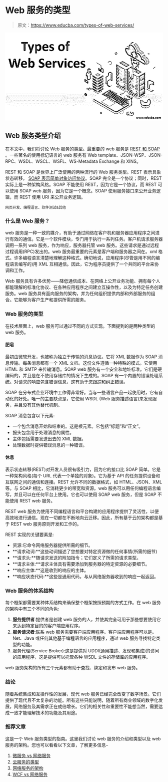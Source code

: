 # Web 服务的类型

> 原文：<https://www.educba.com/types-of-web-services/>

![types of web services](img/adaa5dffa9238446e58ccfabc2e9706b.png)



## Web 服务类型介绍

在本文中，我们将讨论 Web 服务的类型。最重要的 web 服务是 [REST 和 SOAP](https://www.educba.com/soap-vs-rest/) 。一些著名的使用标记语言的 web 服务有 Web template、JSON-WSP、JSON-RPC、WSDL、WSCL、WSFL、WS-Metadata Exchange 和 XINS。

REST 和 SOAP 是世界上广泛使用的两种流行的 Web 服务类型。REST 表示具象状态转移， [SOAP 表示简单对象访问协议](https://www.educba.com/what-is-soap/)。SOAP 完全是一个协议；同时，REST 实际上是一种架构风格。SOAP 不能使用 REST，因为它是一个协议，而 REST 可以使用 SOAP web 服务，因为它是一个概念。SOAP 使用服务接口来公开业务逻辑，而 REST 使用 URI 来公开业务逻辑。

<small>网页开发、编程语言、软件测试&其他</small>

### 什么是 Web 服务？

web 服务是一种一致的媒介，有助于通过网络在客户机和服务器应用程序之间进行有效的通信。它是一个软件模块，专门用于执行一系列任务。客户机请求服务器调用一系列 web 服务，作为响应，服务器托管 web 服务。这些请求是通过远程过程调用(RPC)发出的。web 服务最重要的元素是客户端和服务器之间在。xml 格式。许多编程语言清楚地理解这种格式。确切地说，应用程序(尽管是用不同的编程语言编写的)用 XML 互相通信。因此，它为程序员提供了一个共同的平台来协调和工作。

Web 服务具有许多优势——降低通信成本、在网络上公开业务功能、拥有每个人都能理解的标准化协议、在各种应用程序之间建立互操作性，以及为特定任务创建服务。web 服务具有面向服务的架构，并为任何组织提供内部和外部服务的组合。它能够为客户生产和提供所需的服务。

### Web 服务的类型

在技术层面上，web 服务可以通过不同的方式实现。下面提到的是两种类型的 web 服务。

#### 肥皂

最初由微软开发，也被称为独立于传输的消息协议。它将 XML 数据作为 SOAP 消息传输。每条消息都有一个 XML 文档。这份文件遵循一种特殊的模式。它使用 HTML 和 SMTP 来传输消息。SOAP web 服务有一个安全和地址标准。它们是硬编码的，并且是在不使用存储库的情况下生成的。SOAP 有一个内置的错误处理系统。对请求的响应包含错误信息，这有助于您跟踪和纠正错误。

SOAP 在分布式企业环境中工作得非常好。当与一些语言产品一起使用时，它有自动化的好处。唯一的主要缺点是，它使用 WSDL (Web 服务描述语言)来发现服务，并且没有其他替代机制。

SOAP 消息包含以下元素:

*   一个包含消息开始和结束的<envelope>。这是根元素。它包括“标题”和“正文”。</envelope>
*   报头包含用于处理消息的属性。
*   主体包括需要发送出去的 XML 数据。
*   处理数据时提供错误消息的一种错误。

#### 休息

表示状态转移(REST)对开发人员很有吸引力，因为它的接口比 SOAP 简单。它是一种架构风格(每个 URL 代表一个单独的对象)。它为基于 API 的任务提供设备和互联网之间的通信和连接。REST 允许不同的数据格式，如 HTML、JSON、XML 等。与 SOAP 相比，它消耗更少的带宽和资源。web 服务可以用任何编程语言编写，并且可以在任何平台上使用。它也可以使用 SOAP web 服务，但是 SOAP 不能使用 REST web 服务。

REST web 服务为使用不同编程语言和平台构建的应用程序提供了灵活性，以便高效地进行通信。现在一切都在不断地向云迁移。因此，所有基于云的架构都是基于 REST web 服务原则开发和工作的。

REST 实现的关键要素是:

*   资源:它命令网络服务器提供所需的细节。
*   **请求动词:**这些动词描述了您想要对特定资源做的任何事情(所需的细节)
*   **请求头:**随请求发送的附加指令；它们定义了所需的请求类型。
*   **请求主体:**请求主体具有需要添加到服务器的特定资源的必要细节。
*   **响应主体:**这是收到的响应的主体。
*   **响应状态代码:**这些是通用代码，与从网络服务器收到的响应一起返回。

### Web 服务的体系结构

每个框架都需要某种体系结构来确保整个框架按照预期的方式工作。在 web 服务的架构中有三个不同的角色:

1.  **服务提供者**:提供者是创建 web 服务的人，并使其完全可用于那些想要使用它来达到特定目的的客户端应用程序。
2.  **服务请求者**:联系 web 服务需要客户端应用程序。客户端应用程序可以是。Net、Java 或任何其他基于编程语言的应用程序，通过 web 服务寻找特定类型的功能。
3.  服务代理(Service Broker):这是提供对 UDDI(通用描述、发现和集成)的访问的应用程序，这是提供可以托管各种 WSDL 文件的存储库的应用程序。

web 服务架构的所有三个元素都有助于查找、绑定和发布 web 服务。

### 结论

随着系统集成和互操作性的发展，现代 web 服务已经完全改变了数字场景。它们提供了现代且不太复杂的功能。所有这些只能说明，随着所有商业领域的数字化发展，网络服务及其需求正在成倍增长。它们的相关性和重要性不能想当然，需要达成一致才能理解技术的功能及其用途。

### 推荐文章

这是一个 Web 服务类型的指南。这里我们讨论 web 服务的介绍和类型以及 web 服务的架构。您也可以看看以下文章，了解更多信息–

1.  [微服务 vs 网络服务](https://www.educba.com/microservices-vs-webservices/)
2.  [云服务的类型](https://www.educba.com/types-of-cloud-services/)
3.  [网络服务的架构](https://www.educba.com/architecture-of-web-services/)
4.  [WCF vs 网络服务](https://www.educba.com/wcf-vs-web-services/)





